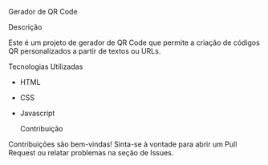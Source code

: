 Gerador de QR Code

Descrição

Este é um projeto de gerador de QR Code que permite a criação de códigos QR personalizados a partir de textos ou URLs.

Tecnologias Utilizadas

- HTML

- CSS

- Javascript

  Contribuição

Contribuições são bem-vindas! Sinta-se à vontade para abrir um Pull Request ou relatar problemas na seção de Issues.
